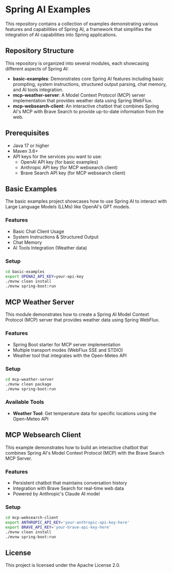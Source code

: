 # Spring AI Examples

This repository contains a collection of examples demonstrating various features and capabilities of Spring AI, a framework that simplifies the integration of AI capabilities into Spring applications.

## Repository Structure

This repository is organized into several modules, each showcasing different aspects of Spring AI:

- **basic-examples**: Demonstrates core Spring AI features including basic prompting, system instructions, structured output parsing, chat memory, and AI tools integration.
- **mcp-weather-server**: A Model Context Protocol (MCP) server implementation that provides weather data using Spring WebFlux.
- **mcp-websearch-client**: An interactive chatbot that combines Spring AI's MCP with Brave Search to provide up-to-date information from the web.

## Prerequisites

- Java 17 or higher
- Maven 3.6+
- API keys for the services you want to use:
  - OpenAI API key (for basic examples)
  - Anthropic API key (for MCP websearch client)
  - Brave Search API key (for MCP websearch client)

## Basic Examples

The basic examples project showcases how to use Spring AI to interact with Large Language Models (LLMs) like OpenAI's GPT models.

### Features

- Basic Chat Client Usage
- System Instructions & Structured Output
- Chat Memory
- AI Tools Integration (Weather data)

### Setup

```bash
cd basic-examples
export OPENAI_API_KEY=your-api-key
./mvnw clean install
./mvnw spring-boot:run
```

## MCP Weather Server

This module demonstrates how to create a Spring AI Model Context Protocol (MCP) server that provides weather data using Spring WebFlux.

### Features

- Spring Boot starter for MCP server implementation
- Multiple transport modes (WebFlux SSE and STDIO)
- Weather tool that integrates with the Open-Meteo API

### Setup

```bash
cd mcp-weather-server
./mvnw clean package
./mvnw spring-boot:run
```

### Available Tools

- **Weather Tool**: Get temperature data for specific locations using the Open-Meteo API

## MCP Websearch Client

This example demonstrates how to build an interactive chatbot that combines Spring AI's Model Context Protocol (MCP) with the Brave Search MCP Server.

### Features

- Persistent chatbot that maintains conversation history
- Integration with Brave Search for real-time web data
- Powered by Anthropic's Claude AI model

### Setup

```bash
cd mcp-websearch-client
export ANTHROPIC_API_KEY='your-anthropic-api-key-here'
export BRAVE_API_KEY='your-brave-api-key-here'
./mvnw clean install
./mvnw spring-boot:run
```

## License

This project is licensed under the Apache License 2.0.
